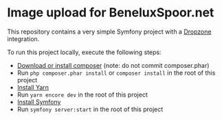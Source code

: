 # Image upload for BeneluxSpoor.net

This repository contains a very simple Symfony project with a [Dropzone](https://www.dropzonejs.com/) integration.

To run this project locally, execute the following steps:
- [Download or install composer](https://getcomposer.org/download/) (note: do not commit composer.phar)
- Run `php composer.phar install` or `composer install` in the root of this project
- [Install Yarn](https://classic.yarnpkg.com/en/docs/install#debian-stable)
- Run `yarn encore dev` in the root of this project
- [Install Symfony](https://symfony.com/download)
- Run `symfony server:start` in the root of this project
